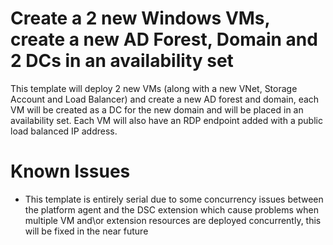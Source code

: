 # Create a 2 new Windows VMs, create a new AD Forest, Domain and 2 DCs in an availability set

This template will deploy 2 new VMs (along with a new VNet, Storage Account and Load Balancer) and create a new  AD forest and domain, each VM will be created as a DC for the new domain and will be placed in an availability set. Each VM will also have an RDP endpoint added with a public load balanced IP address.


# Known Issues

+	This template is entirely serial due to some concurrency issues between the platform agent and the DSC extension which cause problems when multiple VM and\or extension resources are deployed concurrently, this will be fixed in the near future
